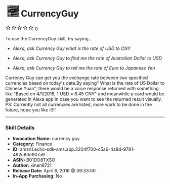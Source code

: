 # &nbsp;<img src="skill_icon" alt="CurrencyGuy icon" width="36"> CurrencyGuy
![0 stars](../../images/ic_star_border_black_18dp_1x.png)![0 stars](../../images/ic_star_border_black_18dp_1x.png)![0 stars](../../images/ic_star_border_black_18dp_1x.png)![0 stars](../../images/ic_star_border_black_18dp_1x.png)![0 stars](../../images/ic_star_border_black_18dp_1x.png) 0

To use the CurrencyGuy skill, try saying...

* *Alexa, ask Currency Guy what is the rate of USD to CNY*

* *Alexa, ask Currency Guy to find me the rate of Australian Dollar to USD*

* *Alexa, ask Currency Guy to tell me the rate of Euro to Japanese Yen*

Currency Guy can get you the exchange rate between two specified currencies based on today's date.By saying" What is the rate of US Dollar to Chinese Yuan", there would be a voice response returned with something like "Based on 4/1/2016, 1 USD = 6.45 CNY" and meanwhile a card would be generated in Alexa app in case you want to see the returned result visually.
PS: Currently not all currencies are listed, more work to be done in the future, hope you like it!!!

***

### Skill Details

* **Invocation Name:** currency guy
* **Category:** Finance
* **ID:** amzn1.echo-sdk-ams.app.2204f700-c5a6-4a8d-9781-492c60e907a9
* **ASIN:** B01DO8TXSO
* **Author:** xinen8721
* **Release Date:** April 6, 2016 @ 09:33:00
* **In-App Purchasing:** No
